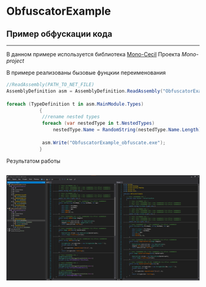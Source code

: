 # ObfuscatorExample

## Пример обфускации кода
---
В данном примере используется библиотека 
[Mono-Cecil](https://www.mono-project.com/docs/tools+libraries/libraries/Mono.Cecil/)
Проекта *Mono-project*


В примере реализованы бызовые фунцкии переименования 

```csharp
//ReadAssembly(PATH_TO_NET_FILE)
AssemblyDefinition asm = AssemblyDefinition.ReadAssembly("ObfuscatorExample.exe");

foreach (TypeDefinition t in asm.MainModule.Types)
            {
             //rename nested types
             foreach (var nestedType in t.NestedTypes)
                 nestedType.Name = RandomString(nestedType.Name.Length);
                    
             asm.Write("ObfuscatorExample_obfuscate.exe");
            }
```


Результатом работы 


![Result!](Remaner2.png "Results")
---
